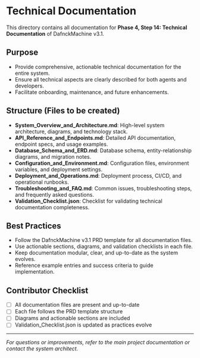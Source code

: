 # Technical Documentation

This directory contains all documentation for **Phase 4, Step 14: Technical Documentation** of DafnckMachine v3.1.

## Purpose
- Provide comprehensive, actionable technical documentation for the entire system.
- Ensure all technical aspects are clearly described for both agents and developers.
- Facilitate onboarding, maintenance, and future enhancements.

## Structure (Files to be created)
- **System_Overview_and_Architecture.md**: High-level system architecture, diagrams, and technology stack.
- **API_Reference_and_Endpoints.md**: Detailed API documentation, endpoint specs, and usage examples.
- **Database_Schema_and_ERD.md**: Database schema, entity-relationship diagrams, and migration notes.
- **Configuration_and_Environment.md**: Configuration files, environment variables, and deployment settings.
- **Deployment_and_Operations.md**: Deployment process, CI/CD, and operational runbooks.
- **Troubleshooting_and_FAQ.md**: Common issues, troubleshooting steps, and frequently asked questions.
- **Validation_Checklist.json**: Checklist for validating technical documentation completeness.

## Best Practices
- Follow the DafnckMachine v3.1 PRD template for all documentation files.
- Use actionable sections, diagrams, and validation checklists in each file.
- Keep documentation modular, clear, and up-to-date as the system evolves.
- Reference example entries and success criteria to guide implementation.

## Contributor Checklist
- [ ] All documentation files are present and up-to-date
- [ ] Each file follows the PRD template structure
- [ ] Diagrams and actionable sections are included
- [ ] Validation_Checklist.json is updated as practices evolve

---
*For questions or improvements, refer to the main project documentation or contact the system architect.* 